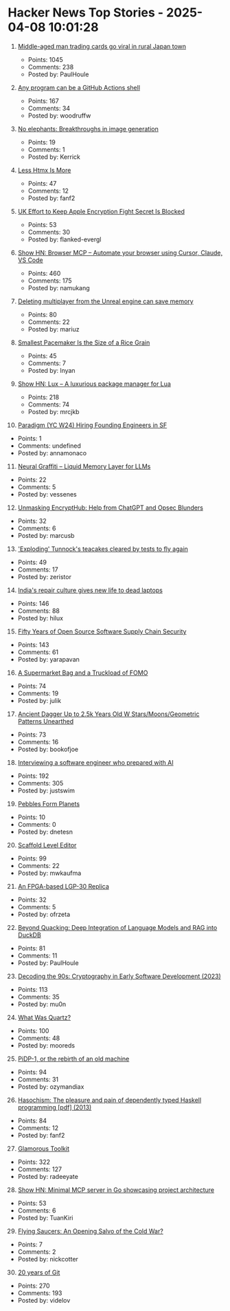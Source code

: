 # Hacker News Top Stories - 2025-04-08 10:01:28

1. [Middle-aged man trading cards go viral in rural Japan town](https://www.tokyoweekender.com/entertainment/middle-aged-man-trading-cards-go-viral-in-japan/)
   - Points: 1045
   - Comments: 238
   - Posted by: PaulHoule

2. [Any program can be a GitHub Actions shell](https://yossarian.net/til/post/any-program-can-be-a-github-actions-shell/)
   - Points: 167
   - Comments: 34
   - Posted by: woodruffw

3. [No elephants: Breakthroughs in image generation](https://www.oneusefulthing.org/p/no-elephants-breakthroughs-in-image)
   - Points: 19
   - Comments: 1
   - Posted by: Kerrick

4. [Less Htmx Is More](https://unplannedobsolescence.com/blog/less-htmx-is-more/)
   - Points: 47
   - Comments: 12
   - Posted by: fanf2

5. [UK Effort to Keep Apple Encryption Fight Secret Is Blocked](https://www.msn.com/en-us/money/other/uk-effort-to-keep-apple-encryption-fight-secret-is-blocked/ar-AA1CsokD)
   - Points: 53
   - Comments: 30
   - Posted by: flanked-evergl

6. [Show HN: Browser MCP – Automate your browser using Cursor, Claude, VS Code](https://browsermcp.io/)
   - Points: 460
   - Comments: 175
   - Posted by: namukang

7. [Deleting multiplayer from the Unreal engine can save memory](https://larstofus.com/2025/04/05/how-deleting-multiplayer-from-the-engine-can-save-memory/)
   - Points: 80
   - Comments: 22
   - Posted by: mariuz

8. [Smallest Pacemaker Is the Size of a Rice Grain](https://www.sciencealert.com/breakthrough-worlds-smallest-pacemaker-is-the-size-of-a-rice-grain)
   - Points: 45
   - Comments: 7
   - Posted by: lnyan

9. [Show HN: Lux – A luxurious package manager for Lua](https://mrcjkb.dev/posts/2025-04-07-lux-announcement.html)
   - Points: 218
   - Comments: 74
   - Posted by: mrcjkb

10. [Paradigm (YC W24) Hiring Founding Engineers in SF](https://www.ycombinator.com/companies/paradigm/jobs/nFNWweP-founding-engineer)
   - Points: 1
   - Comments: undefined
   - Posted by: annamonaco

11. [Neural Graffiti – Liquid Memory Layer for LLMs](https://github.com/babycommando/neuralgraffiti)
   - Points: 22
   - Comments: 5
   - Posted by: vessenes

12. [Unmasking EncryptHub: Help from ChatGPT and Opsec Blunders](https://outpost24.com/blog/unmasking-encrypthub-chatgpt-partner-crime/)
   - Points: 32
   - Comments: 6
   - Posted by: marcusb

13. ['Exploding' Tunnock's teacakes cleared by tests to fly again](https://www.bbc.co.uk/news/articles/c20x5x0g3kqo)
   - Points: 49
   - Comments: 17
   - Posted by: zeristor

14. [India's repair culture gives new life to dead laptops](https://www.theverge.com/tech/639126/india-frankenstein-laptops)
   - Points: 146
   - Comments: 88
   - Posted by: hilux

15. [Fifty Years of Open Source Software Supply Chain Security](https://queue.acm.org/detail.cfm?id=3722542)
   - Points: 143
   - Comments: 61
   - Posted by: yarapavan

16. [A Supermarket Bag and a Truckload of FOMO](https://blog.julik.nl/2025/03/a-little-adventure-in-modern-frontend)
   - Points: 74
   - Comments: 19
   - Posted by: julik

17. [Ancient Dagger Up to 2.5k Years Old W Stars/Moons/Geometric Patterns Unearthed](https://www.smithsonianmag.com/smart-news/metal-detectorists-unearth-ancient-dagger-decorated-with-tiny-stars-crescent-moons-and-geometric-patterns-180986369/)
   - Points: 73
   - Comments: 16
   - Posted by: bookofjoe

18. [Interviewing a software engineer who prepared with AI](https://www.kapwing.com/blog/what-its-like-to-interview-a-software-engineer-preparing-with-ai/)
   - Points: 192
   - Comments: 305
   - Posted by: justswim

19. [Pebbles Form Planets](https://nautil.us/how-pebbles-form-planets-1201205/)
   - Points: 10
   - Comments: 0
   - Posted by: dnetesn

20. [Scaffold Level Editor](https://blog.littlepolygon.com/posts/scaffold/)
   - Points: 99
   - Comments: 22
   - Posted by: mwkaufma

21. [An FPGA-based LGP-30 Replica](https://www.e-basteln.de/computing/lgp30/lgp30/)
   - Points: 32
   - Comments: 5
   - Posted by: ofrzeta

22. [Beyond Quacking: Deep Integration of Language Models and RAG into DuckDB](https://arxiv.org/abs/2504.01157)
   - Points: 81
   - Comments: 11
   - Posted by: PaulHoule

23. [Decoding the 90s: Cryptography in Early Software Development (2023)](https://www.botanica.software/post/decoding-the-90s)
   - Points: 113
   - Comments: 35
   - Posted by: mu0n

24. [What Was Quartz?](https://www.zachseward.com/what-was-quartz/)
   - Points: 100
   - Comments: 48
   - Posted by: mooreds

25. [PiDP-1, or the rebirth of an old machine](https://hackaday.io/project/202541-replica-of-the-pdp-1-pidp-1/log/239666-finished-the-first-test-batch-of-5-machines)
   - Points: 94
   - Comments: 31
   - Posted by: ozymandiax

26. [Hasochism: The pleasure and pain of dependently typed Haskell programming [pdf] (2013)](https://personal.cis.strath.ac.uk/conor.mcbride/pub/hasochism.pdf)
   - Points: 84
   - Comments: 12
   - Posted by: fanf2

27. [Glamorous Toolkit](https://gtoolkit.com//)
   - Points: 322
   - Comments: 127
   - Posted by: radeeyate

28. [Show HN: Minimal MCP server in Go showcasing project architecture](https://github.com/TuanKiri/weather-mcp-server)
   - Points: 53
   - Comments: 6
   - Posted by: TuanKiri

29. [Flying Saucers: An Opening Salvo of the Cold War?](https://www.tandfonline.com/doi/full/10.1080/08850607.2024.2436673)
   - Points: 7
   - Comments: 2
   - Posted by: nickcotter

30. [20 years of Git](https://blog.gitbutler.com/20-years-of-git/)
   - Points: 270
   - Comments: 193
   - Posted by: videlov

